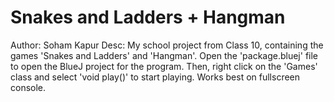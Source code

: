 # Snakes and Ladders + Hangman
Author: Soham Kapur
Desc: My school project from Class 10, containing the games 'Snakes and Ladders' and 'Hangman'.
Open the 'package.bluej' file to open the BlueJ project for the program.
Then, right click on the 'Games' class and select 'void play()' to start playing.
Works best on fullscreen console.
